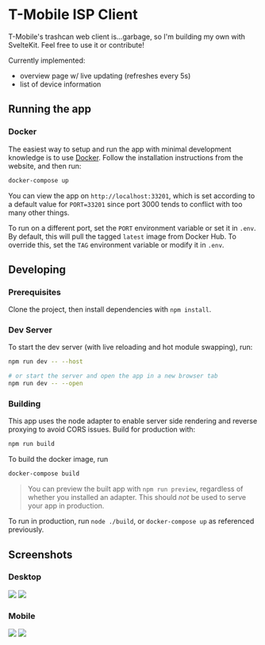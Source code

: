 # T-Mobile ISP Client

T-Mobile's trashcan web client is...garbage, so I'm building my own with SvelteKit. Feel free to use it or contribute!

Currently implemented:

- overview page w/ live updating (refreshes every 5s)
- list of device information

## Running the app

### Docker

The easiest way to setup and run the app with minimal development knowledge is to use [Docker](https://www.docker.com/get-started).
Follow the installation instructions from the website, and then run:

```bash
docker-compose up
```

You can view the app on `http://localhost:33201`, which is set
according to a default value for `PORT=33201` since
port 3000 tends to conflict with too many other things.

To run on a different port, set the `PORT` environment variable or set it in `.env`.
By default, this will pull the tagged `latest` image from Docker Hub. To override
this, set the `TAG` environment variable or modify it in `.env`.

## Developing

### Prerequisites

Clone the project, then install dependencies with `npm install`.

### Dev Server

To start the dev server (with live reloading and hot module swapping), run:

```bash
npm run dev -- --host

# or start the server and open the app in a new browser tab
npm run dev -- --open
```

### Building

This app uses the node adapter to enable server side rendering and reverse proxying to avoid CORS issues. Build for production with:

```bash
npm run build
```

To build the docker image, run

```bash
docker-compose build
```

> You can preview the built app with `npm run preview`, regardless of whether you installed an adapter. This should _not_ be used to serve your app in production.

To run in production, run `node ./build`, or `docker-compose up` as referenced
previously.

## Screenshots

### Desktop

![](/screenshots/desktop-overview.png)
![](/screenshots/desktop-devices.png)

### Mobile

![](/screenshots/mobile-overview.png)
![](/screenshots/mobile-devices.png)
